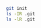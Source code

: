 ```bash
git init
ls -IR .git
ls -lR .git

```
<!--stackedit_data:
eyJoaXN0b3J5IjpbODU0MTkzNzE5LDE2MDI5NzI3OTddfQ==
-->